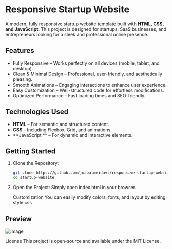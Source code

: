 # Responsive Startup Website   

A modern, fully responsive startup website template built with **HTML, CSS, and JavaScript**. This project is designed for startups, SaaS businesses, and entrepreneurs looking for a sleek and professional online presence.  

## Features  

- Fully Responsive – Works perfectly on all devices (mobile, tablet, and desktop).  
- Clean & Minimal Design – Professional, user-friendly, and aesthetically pleasing.  
- Smooth Animations – Engaging interactions to enhance user experience.  
- Easy Customization – Well-structured code for effortless modifications.  
- Optimized Performance – Fast loading times and SEO-friendly.  

## Technologies Used  

- **HTML** – For semantic and structured content.  
- **CSS** – Including Flexbox, Grid, and animations.  
- **JavaScript ** – For dynamic and interactive elements.  


## Getting Started  

1. Clone the Repository:  
   ```sh
   git clone https://github.com/joaoalmeidavt/responsive-startup-website.git
   cd startup-website
2. Open the Project:
Simply open index.html in your browser.

   Customization
You can easily modify colors, fonts, and layout by editing style.css

## Preview 
![image](https://github.com/user-attachments/assets/72ff8771-3087-4dd9-942e-ca17b1ad7c1b)

License
This project is open-source and available under the MIT License.



